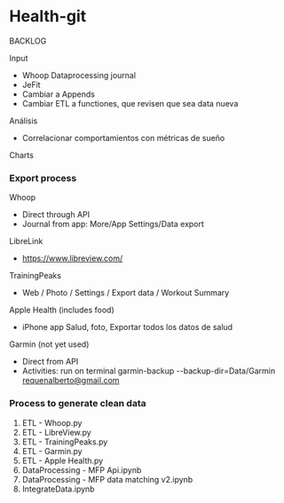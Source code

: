 # Health-git

BACKLOG

Input
 - Whoop Dataprocessing journal
 - JeFit
 - Cambiar a Appends
 - Cambiar ETL a functiones, que revisen que sea data nueva

Análisis
 - Correlacionar comportamientos con métricas de sueño

Charts


### Export process
Whoop
  - Direct through API
  - Journal from app: More/App Settings/Data export

LibreLink
  - https://www.libreview.com/

TrainingPeaks
  - Web / Photo / Settings / Export data / Workout Summary

Apple Health (includes food)
 - iPhone app Salud, foto, Exportar todos los datos de salud

 Garmin (not yet used)
 - Direct from API
- Activities: run on terminal garmin-backup --backup-dir=Data/Garmin requenalberto@gmail.com

### Process to generate clean data

1. ETL - Whoop.py
2. ETL - LibreView.py
3. ETL - TrainingPeaks.py
4. ETL - Garmin.py
5. ETL - Apple Health.py
6. DataProcessing - MFP Api.ipynb
7. DataProcessing - MFP data matching v2.ipynb
8. IntegrateData.ipynb